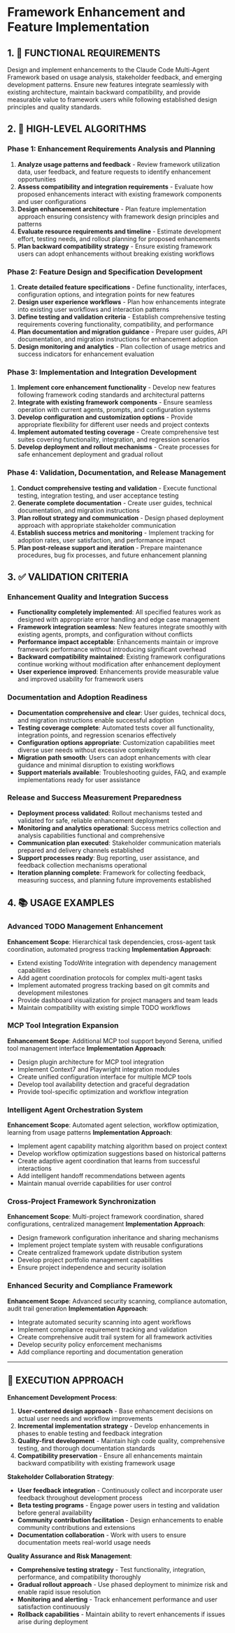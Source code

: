 # Framework Enhancement and Feature Implementation

## 1. 🎯 FUNCTIONAL REQUIREMENTS

Design and implement enhancements to the Claude Code Multi-Agent Framework based on usage analysis, stakeholder feedback, and emerging development patterns. Ensure new features integrate seamlessly with existing architecture, maintain backward compatibility, and provide measurable value to framework users while following established design principles and quality standards.

## 2. 🔄 HIGH-LEVEL ALGORITHMS

### Phase 1: Enhancement Requirements Analysis and Planning
1. **Analyze usage patterns and feedback** - Review framework utilization data, user feedback, and feature requests to identify enhancement opportunities
2. **Assess compatibility and integration requirements** - Evaluate how proposed enhancements interact with existing framework components and user configurations
3. **Design enhancement architecture** - Plan feature implementation approach ensuring consistency with framework design principles and patterns
4. **Evaluate resource requirements and timeline** - Estimate development effort, testing needs, and rollout planning for proposed enhancements
5. **Plan backward compatibility strategy** - Ensure existing framework users can adopt enhancements without breaking existing workflows

### Phase 2: Feature Design and Specification Development
1. **Create detailed feature specifications** - Define functionality, interfaces, configuration options, and integration points for new features
2. **Design user experience workflows** - Plan how enhancements integrate into existing user workflows and interaction patterns
3. **Define testing and validation criteria** - Establish comprehensive testing requirements covering functionality, compatibility, and performance
4. **Plan documentation and migration guidance** - Prepare user guides, API documentation, and migration instructions for enhancement adoption
5. **Design monitoring and analytics** - Plan collection of usage metrics and success indicators for enhancement evaluation

### Phase 3: Implementation and Integration Development
1. **Implement core enhancement functionality** - Develop new features following framework coding standards and architectural patterns
2. **Integrate with existing framework components** - Ensure seamless operation with current agents, prompts, and configuration systems
3. **Develop configuration and customization options** - Provide appropriate flexibility for different user needs and project contexts
4. **Implement automated testing coverage** - Create comprehensive test suites covering functionality, integration, and regression scenarios
5. **Develop deployment and rollout mechanisms** - Create processes for safe enhancement deployment and gradual rollout

### Phase 4: Validation, Documentation, and Release Management
1. **Conduct comprehensive testing and validation** - Execute functional testing, integration testing, and user acceptance testing
2. **Generate complete documentation** - Create user guides, technical documentation, and migration instructions
3. **Plan rollout strategy and communication** - Design phased deployment approach with appropriate stakeholder communication
4. **Establish success metrics and monitoring** - Implement tracking for adoption rates, user satisfaction, and performance impact
5. **Plan post-release support and iteration** - Prepare maintenance procedures, bug fix processes, and future enhancement planning

## 3. ✅ VALIDATION CRITERIA

### Enhancement Quality and Integration Success
- **Functionality completely implemented**: All specified features work as designed with appropriate error handling and edge case management
- **Framework integration seamless**: New features integrate smoothly with existing agents, prompts, and configuration without conflicts
- **Performance impact acceptable**: Enhancements maintain or improve framework performance without introducing significant overhead
- **Backward compatibility maintained**: Existing framework configurations continue working without modification after enhancement deployment
- **User experience improved**: Enhancements provide measurable value and improved usability for framework users

### Documentation and Adoption Readiness
- **Documentation comprehensive and clear**: User guides, technical docs, and migration instructions enable successful adoption
- **Testing coverage complete**: Automated tests cover all functionality, integration points, and regression scenarios effectively
- **Configuration options appropriate**: Customization capabilities meet diverse user needs without excessive complexity
- **Migration path smooth**: Users can adopt enhancements with clear guidance and minimal disruption to existing workflows
- **Support materials available**: Troubleshooting guides, FAQ, and example implementations ready for user assistance

### Release and Success Measurement Preparedness
- **Deployment process validated**: Rollout mechanisms tested and validated for safe, reliable enhancement deployment
- **Monitoring and analytics operational**: Success metrics collection and analysis capabilities functional and comprehensive
- **Communication plan executed**: Stakeholder communication materials prepared and delivery channels established
- **Support processes ready**: Bug reporting, user assistance, and feedback collection mechanisms operational
- **Iteration planning complete**: Framework for collecting feedback, measuring success, and planning future improvements established

## 4. 📚 USAGE EXAMPLES

### Advanced TODO Management Enhancement
**Enhancement Scope**: Hierarchical task dependencies, cross-agent task coordination, automated progress tracking
**Implementation Approach**:
- Extend existing TodoWrite integration with dependency management capabilities
- Add agent coordination protocols for complex multi-agent tasks
- Implement automated progress tracking based on git commits and development milestones
- Provide dashboard visualization for project managers and team leads
- Maintain compatibility with existing simple TODO workflows

### MCP Tool Integration Expansion
**Enhancement Scope**: Additional MCP tool support beyond Serena, unified tool management interface
**Implementation Approach**:
- Design plugin architecture for MCP tool integration
- Implement Context7 and Playwright integration modules
- Create unified configuration interface for multiple MCP tools
- Develop tool availability detection and graceful degradation
- Provide tool-specific optimization and workflow integration

### Intelligent Agent Orchestration System
**Enhancement Scope**: Automated agent selection, workflow optimization, learning from usage patterns
**Implementation Approach**:
- Implement agent capability matching algorithm based on project context
- Develop workflow optimization suggestions based on historical patterns
- Create adaptive agent coordination that learns from successful interactions
- Add intelligent handoff recommendations between agents
- Maintain manual override capabilities for user control

### Cross-Project Framework Synchronization
**Enhancement Scope**: Multi-project framework coordination, shared configurations, centralized management
**Implementation Approach**:
- Design framework configuration inheritance and sharing mechanisms
- Implement project template system with reusable configurations
- Create centralized framework update distribution system
- Develop project portfolio management capabilities
- Ensure project independence and security isolation

### Enhanced Security and Compliance Framework
**Enhancement Scope**: Advanced security scanning, compliance automation, audit trail generation
**Implementation Approach**:
- Integrate automated security scanning into agent workflows
- Implement compliance requirement tracking and validation
- Create comprehensive audit trail system for all framework activities
- Develop security policy enforcement mechanisms
- Add compliance reporting and documentation generation

---

## 🎯 EXECUTION APPROACH

**Enhancement Development Process**:
1. **User-centered design approach** - Base enhancement decisions on actual user needs and workflow improvements
2. **Incremental implementation strategy** - Develop enhancements in phases to enable testing and feedback integration
3. **Quality-first development** - Maintain high code quality, comprehensive testing, and thorough documentation standards
4. **Compatibility preservation** - Ensure all enhancements maintain backward compatibility with existing framework usage

**Stakeholder Collaboration Strategy**:
- **User feedback integration** - Continuously collect and incorporate user feedback throughout development process
- **Beta testing programs** - Engage power users in testing and validation before general availability
- **Community contribution facilitation** - Design enhancements to enable community contributions and extensions
- **Documentation collaboration** - Work with users to ensure documentation meets real-world usage needs

**Quality Assurance and Risk Management**:
- **Comprehensive testing strategy** - Test functionality, integration, performance, and compatibility thoroughly
- **Gradual rollout approach** - Use phased deployment to minimize risk and enable rapid issue resolution
- **Monitoring and alerting** - Track enhancement performance and user satisfaction continuously
- **Rollback capabilities** - Maintain ability to revert enhancements if issues arise during deployment